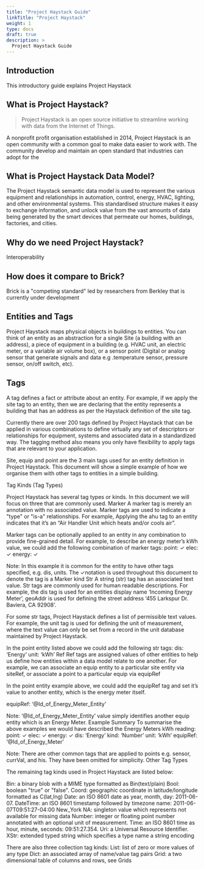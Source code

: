 ```yaml
---
title: "Project Haystack Guide"
linkTitle: "Project Haystack"
weight: 1
type: docs
draft: true
description: >
  Project Haystack Guide
---
```


## Introduction
This introductory guide explains Project Haystack

## What is Project Haystack?
> Project Haystack is an open source initiative to streamline working with data from the Internet of Things.

A nonprofit profit organisation established in 2014, Project Haystack is an open community with a common goal to make data easier to work with. The community develop and maintain an open standard that industries can adopt for the

## What is Project Haystack Data Model?
The Project Haystack semantic data model is used to represent the various equipment and relationships in automation, control, energy, HVAC, lighting, and other environmental systems. This standardised structure makes it easy to exchange information, and unlock value from the vast amounts of data being generated by the smart devices that permeate our homes, buildings, factories, and cities.

## Why do we need Project Haystack?
Interoperability

## How does it compare to Brick?
Brick is a "competing standard" led by researchers from Berkley  that is currently under development



## Entities and Tags
Project Haystack maps physical objects in buildings to entities. You can think of an entity as an abstraction for a single Site (a building with an address), a piece of equipment in a building (e.g.  HVAC unit, an electric meter, or a variable air volume box), or a sensor point (Digital or analog sensor that generate signals and data e.g .temperature sensor, pressure sensor, on/off switch, etc).


## Tags
A tag defines a fact or attribute about an entity. For example, if we apply the site tag to an entity, then we are declaring that the entity represents a building that has an address as per the Haystack definition of the site tag.

Currently there are over 200 tags defined by Project Haystack that can be applied in various combinations to define virtually any set of descriptors or relationships for equipment, systems and associated data in a standardized way. The tagging method also means you only have flexibility to apply tags that are relevant to your application.

Site, equip and point are the 3 main tags used for an entity definition in Project Haystack.  This document will show a simple example of how we organise them with other tags to entities in a simple building.

Tag Kinds (Tag Types)

Project Haystack has several tag types or kinds. In this document we will focus on three that are commonly used.
Marker
A marker tag is merely an annotation with no associated value. Marker tags are used to indicate a "type" or "is-a" relationships. For example, Applying the ahu tag to an entity indicates that it’s an “Air Handler Unit which heats and/or cools air”.

Marker tags can be optionally applied to an entity in any combination to provide fine-grained detail. For example, to describe an energy meter’s kWh value, we could add the following combination of marker tags:
point: ✓
elec: ✓
energy: ✓

Note:
In this example it is common for the entity to have other tags specified, e.g. dis, units.
The ✓notation is used throughout this document to denote the tag is a Marker kind
Str
A string (str) tag has an associated text value.  Str tags are commonly used for human readable descriptions. For example, the dis tag is used for an entities display name ‘Incoming Energy Meter’,  geoAddr is used for defining the street address ‘455 Larkspur Dr. Baviera, CA 92908’.

For some str tags, Project Haystack defines a list of permissible text values. For example, the unit tag is used for defining the unit of measurement, where the text value can only be set from a record in the unit database maintained by Project Haystack.

In the point entity listed above we could add the following str tags:
dis: ‘Energy’
unit: ‘kWh’
Ref
Ref tags are assigned values of other entities to help us define how entities within a data model relate to one another. For example, we can associate an equip entity to a particular site entity via siteRef, or associate a point to a particular equip via equipRef

In the point entity example above, we could add the equipRef tag and set it’s value  to another entity, which is the energy meter itself.

equipRef: ‘@Id_of_Energy_Meter_Entity’

Note: ‘@Id_of_Energy_Meter_Entity’ value simply identifies another equip entity which is an Energy Meter.
Example Summary
To summarise the above examples we would have described the Energy Meters kWh reading:
point: ✓
elec: ✓
energy: ✓
dis: ‘Energy’
kind: ‘Number’
unit: ‘kWh’
equipRef: ‘@Id_of_Energy_Meter’

Note: There are other common tags that are applied to points e.g. sensor, currVal, and his. They have been omitted for simplicity.
Other Tag Types

The remaining tag kinds used in Project Haystack are listed below:

Bin: a binary blob with a MIME type formatted as Bin(text/plain)
Bool: boolean "true" or "false".
Coord: geographic coordinate in latitude/longitude formatted as C(lat,lng)
Date: an ISO 8601 date as year, month, day: 2011-06-07.
DateTime: an ISO 8601 timestamp followed by timezone name: 2011-06-07T09:51:27-04:00 New_York
NA: singleton value which represents not available for missing data
Number: integer or floating point number annotated with an optional unit of measurement.
Time: an ISO 8601 time as hour, minute, seconds: 09:51:27.354.
Uri: a Universal Resource Identifier.
XStr: extended typed string which specifies a type name a string encoding

There are also three collection tag kinds:
List: list of zero or more values of any type
Dict: an associated array of name/value tag pairs
Grid: a two dimensional table of columns and rows, see Grids
